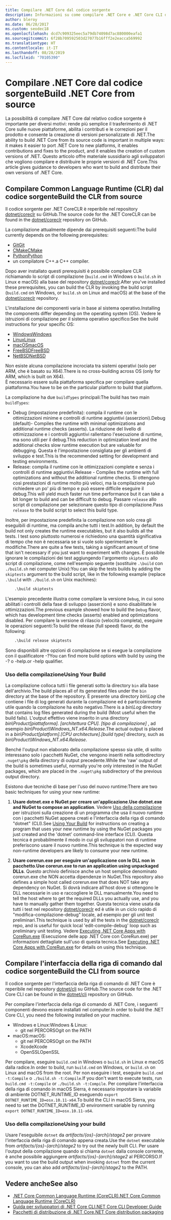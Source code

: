 ```yaml
---
title: Compilare .NET Core dal codice sorgente
description: Informazioni su come compilare .NET Core e .NET Core CLI dal codice sorgente.
author: bleroy
ms.date: 06/28/2017
ms.custom: seodec18
ms.openlocfilehash: dcd7c909325eec5a79db74098d7ac880000eafa1
ms.sourcegitcommit: 6f28b709592503d27077b16fff2e2eacca569992
ms.translationtype: HT
ms.contentlocale: it-IT
ms.lasthandoff: 08/28/2019
ms.locfileid: "70105390"
---
```

# <a name="build-net-core-from-source"></a><span data-ttu-id="62baa-103">Compilare .NET Core dal codice sorgente</span><span class="sxs-lookup"><span data-stu-id="62baa-103">Build .NET Core from source</span></span>

<span data-ttu-id="62baa-104">La possibilità di compilare .NET Core dal relativo codice sorgente è importante per diversi motivi: rende più semplice il trasferimento di .NET Core sulle nuove piattaforme, abilita i contributi e le correzioni per il prodotto e consente la creazione di versioni personalizzate di .NET.</span><span class="sxs-lookup"><span data-stu-id="62baa-104">The ability to build .NET Core from its source code is important in multiple ways: it makes it easier to port .NET Core to new platforms, it enables contributions and fixes to the product, and it enables the creation of custom versions of .NET.</span></span>
<span data-ttu-id="62baa-105">Questo articolo offre materiale sussidiario agli sviluppatori che vogliono compilare e distribuire le proprie versioni di .NET Core.</span><span class="sxs-lookup"><span data-stu-id="62baa-105">This article gives guidance to developers who want to build and distribute their own versions of .NET Core.</span></span>

## <a name="build-the-clr-from-source"></a><span data-ttu-id="62baa-106">Compilare Common Language Runtime (CLR) dal codice sorgente</span><span class="sxs-lookup"><span data-stu-id="62baa-106">Build the CLR from source</span></span>

<span data-ttu-id="62baa-107">Il codice sorgente per .NET CoreCLR è reperibile nel repository [dotnet/coreclr](https://github.com/dotnet/coreclr/) su GitHub.</span><span class="sxs-lookup"><span data-stu-id="62baa-107">The source code for the .NET CoreCLR can be found in the [dotnet/coreclr](https://github.com/dotnet/coreclr/) repository on GitHub.</span></span>

<span data-ttu-id="62baa-108">La compilazione attualmente dipende dai prerequisiti seguenti:</span><span class="sxs-lookup"><span data-stu-id="62baa-108">The build currently depends on the following prerequisites:</span></span>

- [<span data-ttu-id="62baa-109">Git</span><span class="sxs-lookup"><span data-stu-id="62baa-109">Git</span></span>](https://git-scm.com/)
- [<span data-ttu-id="62baa-110">CMake</span><span class="sxs-lookup"><span data-stu-id="62baa-110">CMake</span></span>](https://cmake.org/)
- [<span data-ttu-id="62baa-111">Python</span><span class="sxs-lookup"><span data-stu-id="62baa-111">Python</span></span>](https://www.python.org/)
- <span data-ttu-id="62baa-112">un compilatore C++.</span><span class="sxs-lookup"><span data-stu-id="62baa-112">a C++ compiler.</span></span>

<span data-ttu-id="62baa-113">Dopo aver installato questi prerequisiti è possibile compilare CLR richiamando lo script di compilazione (`build.cmd` in Windows o `build.sh` in Linux e macOS) alla base del repository [dotnet/coreclr](https://github.com/dotnet/coreclr/).</span><span class="sxs-lookup"><span data-stu-id="62baa-113">After you've installed these prerequisites, you can build the CLR by invoking the build script (`build.cmd` on Windows, or `build.sh` on Linux and macOS) at the base of the [dotnet/coreclr](https://github.com/dotnet/coreclr/) repository.</span></span>

<span data-ttu-id="62baa-114">L'installazione dei componenti varia in base al sistema operativo.</span><span class="sxs-lookup"><span data-stu-id="62baa-114">Installing the components differ depending on the operating system (OS).</span></span> <span data-ttu-id="62baa-115">Vedere le istruzioni di compilazione per il sistema operativo specifico:</span><span class="sxs-lookup"><span data-stu-id="62baa-115">See the build instructions for your specific OS:</span></span>

- [<span data-ttu-id="62baa-116">Windows</span><span class="sxs-lookup"><span data-stu-id="62baa-116">Windows</span></span>](https://github.com/dotnet/coreclr/blob/master/Documentation/building/windows-instructions.md)
- [<span data-ttu-id="62baa-117">Linux</span><span class="sxs-lookup"><span data-stu-id="62baa-117">Linux</span></span>](https://github.com/dotnet/coreclr/blob/master/Documentation/building/linux-instructions.md)
- [<span data-ttu-id="62baa-118">macOS</span><span class="sxs-lookup"><span data-stu-id="62baa-118">macOS</span></span>](https://github.com/dotnet/coreclr/blob/master/Documentation/building/osx-instructions.md)
- [<span data-ttu-id="62baa-119">FreeBSD</span><span class="sxs-lookup"><span data-stu-id="62baa-119">FreeBSD</span></span>](https://github.com/dotnet/coreclr/blob/master/Documentation/building/freebsd-instructions.md)
- [<span data-ttu-id="62baa-120">NetBSD</span><span class="sxs-lookup"><span data-stu-id="62baa-120">NetBSD</span></span>](https://github.com/dotnet/coreclr/blob/master/Documentation/building/netbsd-instructions.md)

<span data-ttu-id="62baa-121">Non esiste alcuna compilazione incrociata tra sistemi operativi (solo per ARM, che è basato su X64).</span><span class="sxs-lookup"><span data-stu-id="62baa-121">There is no cross-building across OS (only for ARM, which is built on X64).</span></span>  
<span data-ttu-id="62baa-122">È necessario essere sulla piattaforma specifica per compilare quella piattaforma.</span><span class="sxs-lookup"><span data-stu-id="62baa-122">You have to be on the particular platform to build that platform.</span></span>  

<span data-ttu-id="62baa-123">La compilazione ha due `buildTypes` principali:</span><span class="sxs-lookup"><span data-stu-id="62baa-123">The build has two main `buildTypes`:</span></span>

- <span data-ttu-id="62baa-124">Debug (impostazione predefinita): compila il runtime con le ottimizzazioni minime e controlli di runtime aggiuntivi (asserzioni).</span><span class="sxs-lookup"><span data-stu-id="62baa-124">Debug (default)- Compiles the runtime with minimal optimizations and additional runtime checks (asserts).</span></span> <span data-ttu-id="62baa-125">La riduzione del livello di ottimizzazione e i controlli aggiuntivi rallentano l'esecuzione di runtime, ma sono utili per il debug.</span><span class="sxs-lookup"><span data-stu-id="62baa-125">This reduction in optimization level and the additional checks slow runtime execution but are valuable for debugging.</span></span> <span data-ttu-id="62baa-126">Questa è l'impostazione consigliata per gli ambienti di sviluppo e test.</span><span class="sxs-lookup"><span data-stu-id="62baa-126">This is the recommended setting for development and testing environments.</span></span>
- <span data-ttu-id="62baa-127">Release: compila il runtime con le ottimizzazioni complete e senza i controlli di runtime aggiuntivi.</span><span class="sxs-lookup"><span data-stu-id="62baa-127">Release - Compiles the runtime with full optimizations and without the additional runtime checks.</span></span> <span data-ttu-id="62baa-128">Si ottengono così prestazioni di runtime molto più veloci, ma la compilazione può richiedere un po' più di tempo e può essere difficile eseguire il debug.</span><span class="sxs-lookup"><span data-stu-id="62baa-128">This will yield much faster run time performance but it can take a bit longer to build and can be difficult to debug.</span></span> <span data-ttu-id="62baa-129">Passare `release` allo script di compilazione per selezionare questo tipo di compilazione.</span><span class="sxs-lookup"><span data-stu-id="62baa-129">Pass `release` to the build script to select this build type.</span></span>

<span data-ttu-id="62baa-130">Inoltre, per impostazione predefinita la compilazione non solo crea gli eseguibili di runtime, ma compila anche tutti i test.</span><span class="sxs-lookup"><span data-stu-id="62baa-130">In addition, by default the build not only creates the runtime executables, but it also builds all the tests.</span></span>
<span data-ttu-id="62baa-131">I test sono piuttosto numerosi e richiedono una quantità significativa di tempo che non è necessaria se si vuole solo sperimentare le modifiche.</span><span class="sxs-lookup"><span data-stu-id="62baa-131">There are quite a few tests, taking a significant amount of time that isn't necessary if you just want to experiment with changes.</span></span>
<span data-ttu-id="62baa-132">È possibile ignorare le compilazioni dei test aggiungendo l'argomento `skiptests` allo script di compilazione, come nell'esempio seguente (sostituire `.\build` con `./build.sh` nei computer Unix):</span><span class="sxs-lookup"><span data-stu-id="62baa-132">You can skip the tests builds by adding the `skiptests` argument to the build script, like in the following example (replace `.\build` with `./build.sh` on Unix machines):</span></span>

```bat
    .\build skiptests
```

<span data-ttu-id="62baa-133">L'esempio precedente illustra come compilare la versione `Debug`, in cui sono abilitati i controlli della fase di sviluppo (asserzioni) e sono disabilitate le ottimizzazioni.</span><span class="sxs-lookup"><span data-stu-id="62baa-133">The previous example showed how to build the `Debug` flavor, which has development time checks (asserts) enabled and optimizations disabled.</span></span> <span data-ttu-id="62baa-134">Per compilare la versione di rilascio (velocità completa), eseguire le operazioni seguenti:</span><span class="sxs-lookup"><span data-stu-id="62baa-134">To build the release (full speed) flavor, do the following:</span></span>

```bat
    .\build release skiptests
```

<span data-ttu-id="62baa-135">Sono disponibili altre opzioni di compilazione se si esegue la compilazione con il qualificatore -?</span><span class="sxs-lookup"><span data-stu-id="62baa-135">You can find more build options with build by using the -?</span></span> <span data-ttu-id="62baa-136">o -help.</span><span class="sxs-lookup"><span data-stu-id="62baa-136">or -help qualifier.</span></span>

### <a name="using-your-build"></a><span data-ttu-id="62baa-137">Uso della compilazione</span><span class="sxs-lookup"><span data-stu-id="62baa-137">Using Your Build</span></span>

<span data-ttu-id="62baa-138">La compilazione colloca tutti i file generati sotto la directory `bin` alla base dell'archivio.</span><span class="sxs-lookup"><span data-stu-id="62baa-138">The build places all of its generated files under the `bin` directory at the base of the repository.</span></span>
<span data-ttu-id="62baa-139">È presente una directory *bin\Log* che contiene i file di log generati durante la compilazione ed è particolarmente utile quando la compilazione ha esito negativo.</span><span class="sxs-lookup"><span data-stu-id="62baa-139">There is a *bin\Log* directory that contains log files generated during the build (Most useful when the build fails).</span></span>
<span data-ttu-id="62baa-140">L'output effettivo viene inserito in una directory *bin\Product\[piattaforma]. [architettura CPU]. [tipo di compilazione]* , ad esempio *bin\Product\Windows_NT.x64.Release*.</span><span class="sxs-lookup"><span data-stu-id="62baa-140">The actual output is placed in a *bin\Product\[platform].[CPU architecture].[build type]* directory, such as *bin\Product\Windows_NT.x64.Release*.</span></span>

<span data-ttu-id="62baa-141">Benché l'output non elaborato della compilazione spesso sia utile, di solito interessano solo i pacchetti NuGet, che vengono inseriti nella sottodirectory `.nuget\pkg` della directory di output precedente.</span><span class="sxs-lookup"><span data-stu-id="62baa-141">While the 'raw' output of the build is sometimes useful, normally you're only interested in the NuGet packages, which are placed in the `.nuget\pkg` subdirectory of the previous output directory.</span></span>

<span data-ttu-id="62baa-142">Esistono due tecniche di base per l'uso del nuovo runtime:</span><span class="sxs-lookup"><span data-stu-id="62baa-142">There are two basic techniques for using your new runtime:</span></span>

 1. <span data-ttu-id="62baa-143">**Usare dotnet.exe e NuGet per creare un'applicazione**.</span><span class="sxs-lookup"><span data-stu-id="62baa-143">**Use dotnet.exe and NuGet to compose an application**.</span></span>
    <span data-ttu-id="62baa-144">Vedere [Uso della compilazione](https://github.com/dotnet/coreclr/blob/master/Documentation/workflow/UsingYourBuild.md) per istruzioni sulla creazione di un programma che usa il nuovo runtime con i pacchetti NuGet appena creati e l'interfaccia della riga di comando "dotnet" (CLI).</span><span class="sxs-lookup"><span data-stu-id="62baa-144">See [Using Your Build](https://github.com/dotnet/coreclr/blob/master/Documentation/workflow/UsingYourBuild.md) for instructions on creating a program that uses your new runtime by using the NuGet packages you just created and the 'dotnet' command-line interface (CLI).</span></span> <span data-ttu-id="62baa-145">Questa tecnica è probabilmente il modo in cui gli sviluppatori non di runtime preferiscono usare il nuovo runtime.</span><span class="sxs-lookup"><span data-stu-id="62baa-145">This technique is the expected way non-runtime developers are likely to consume your new runtime.</span></span>

 2. <span data-ttu-id="62baa-146">**Usare corerun.exe per eseguire un'applicazione con le DLL non in pacchetto**.</span><span class="sxs-lookup"><span data-stu-id="62baa-146">**Use corerun.exe to run an application using unpackaged DLLs**.</span></span>
    <span data-ttu-id="62baa-147">Questo archivio definisce anche un host semplice denominato corerun.exe che NON accetta dipendenze in NuGet.</span><span class="sxs-lookup"><span data-stu-id="62baa-147">This repository also defines a simple host called corerun.exe that does NOT take any dependency on NuGet.</span></span>
    <span data-ttu-id="62baa-148">Si dovrà indicare all'host dove si ottengono le DLL necessarie in uso e raccogliere le DLL manualmente.</span><span class="sxs-lookup"><span data-stu-id="62baa-148">You need to tell the host where to get the required DLLs you actually use, and you have to manually gather them together.</span></span>
    <span data-ttu-id="62baa-149">Questa tecnica viene usata da tutti i test nel repository [dotnet/coreclr](https://github.com/dotnet/coreclr) ed è utile in un ciclo rapido di "modifica-compilazione-debug" locale, ad esempio per gli unit test preliminari.</span><span class="sxs-lookup"><span data-stu-id="62baa-149">This technique is used by all the tests in the [dotnet/coreclr](https://github.com/dotnet/coreclr) repo, and is useful for quick local 'edit-compile-debug' loop such as preliminary unit testing.</span></span>
    <span data-ttu-id="62baa-150">Vedere [Executing .NET Core Apps with CoreRun.exe](https://github.com/dotnet/coreclr/blob/master/Documentation/workflow/UsingCoreRun.md) (Esecuzione delle app .NET Core con CoreRun.exe) per informazioni dettagliate sull'uso di questa tecnica.</span><span class="sxs-lookup"><span data-stu-id="62baa-150">See [Executing .NET Core Apps with CoreRun.exe](https://github.com/dotnet/coreclr/blob/master/Documentation/workflow/UsingCoreRun.md) for details on using this technique.</span></span>

## <a name="build-the-cli-from-source"></a><span data-ttu-id="62baa-151">Compilare l'interfaccia della riga di comando dal codice sorgente</span><span class="sxs-lookup"><span data-stu-id="62baa-151">Build the CLI from source</span></span>

<span data-ttu-id="62baa-152">Il codice sorgente per l'interfaccia della riga di comando di .NET Core è reperibile nel repository [dotnet/cli](https://github.com/dotnet/cli/) su GitHub.</span><span class="sxs-lookup"><span data-stu-id="62baa-152">The source code for the .NET Core CLI can be found in the [dotnet/cli](https://github.com/dotnet/cli/) repository on GitHub.</span></span>

<span data-ttu-id="62baa-153">Per compilare l'interfaccia della riga di comando di .NET Core, i seguenti componenti devono essere installati nel computer.</span><span class="sxs-lookup"><span data-stu-id="62baa-153">In order to build the .NET Core CLI, you need the following installed on your machine.</span></span>

- <span data-ttu-id="62baa-154">Windows e Linux:</span><span class="sxs-lookup"><span data-stu-id="62baa-154">Windows & Linux:</span></span>
  - <span data-ttu-id="62baa-155">git nel PERCORSO</span><span class="sxs-lookup"><span data-stu-id="62baa-155">git on the PATH</span></span>
- <span data-ttu-id="62baa-156">macOS:</span><span class="sxs-lookup"><span data-stu-id="62baa-156">macOS:</span></span>
  - <span data-ttu-id="62baa-157">git nel PERCORSO</span><span class="sxs-lookup"><span data-stu-id="62baa-157">git on the PATH</span></span>
  - <span data-ttu-id="62baa-158">Xcode</span><span class="sxs-lookup"><span data-stu-id="62baa-158">Xcode</span></span>
  - <span data-ttu-id="62baa-159">OpenSSL</span><span class="sxs-lookup"><span data-stu-id="62baa-159">OpenSSL</span></span>

<span data-ttu-id="62baa-160">Per compilare, eseguire `build.cmd` in Windows o `build.sh` in Linux e macOS dalla radice.</span><span class="sxs-lookup"><span data-stu-id="62baa-160">In order to build, run `build.cmd` on Windows, or `build.sh` on Linux and macOS from the root.</span></span> <span data-ttu-id="62baa-161">Per non eseguire i test, eseguire `build.cmd -t:Compile` o `./build.sh -t:Compile`.</span><span class="sxs-lookup"><span data-stu-id="62baa-161">If you don't want to execute tests, run `build.cmd -t:Compile` or `./build.sh -t:Compile`.</span></span> <span data-ttu-id="62baa-162">Per compilare l'interfaccia della riga di comando in macOS Sierra, è necessario impostare la variabile di ambiente DOTNET_RUNTIME_ID eseguendo `export DOTNET_RUNTIME_ID=osx.10.11-x64`.</span><span class="sxs-lookup"><span data-stu-id="62baa-162">To build the CLI in macOS Sierra, you need to set the DOTNET_RUNTIME_ID environment variable by running `export DOTNET_RUNTIME_ID=osx.10.11-x64`.</span></span>

### <a name="using-your-build"></a><span data-ttu-id="62baa-163">Uso della compilazione</span><span class="sxs-lookup"><span data-stu-id="62baa-163">Using your build</span></span>

<span data-ttu-id="62baa-164">Usare l'eseguibile `dotnet` da *artifacts/{os}-{arch}/stage2* per provare l'interfaccia della riga di comando appena creata.</span><span class="sxs-lookup"><span data-stu-id="62baa-164">Use the `dotnet` executable from *artifacts/{os}-{arch}/stage2* to try out the newly built CLI.</span></span> <span data-ttu-id="62baa-165">Per usare l'output della compilazione quando si chiama `dotnet` dalla console corrente, è anche possibile aggiungere *artifacts/{os}-{arch}/stage2* al PERCORSO.</span><span class="sxs-lookup"><span data-stu-id="62baa-165">If you want to use the build output when invoking `dotnet` from the current console, you can also add *artifacts/{os}-{arch}/stage2* to the PATH.</span></span>

## <a name="see-also"></a><span data-ttu-id="62baa-166">Vedere anche</span><span class="sxs-lookup"><span data-stu-id="62baa-166">See also</span></span>

- [<span data-ttu-id="62baa-167">.NET Core Common Language Runtime (CoreCLR)</span><span class="sxs-lookup"><span data-stu-id="62baa-167">.NET Core Common Language Runtime (CoreCLR)</span></span>](https://github.com/dotnet/coreclr/blob/master/README.md)
- [<span data-ttu-id="62baa-168">Guida per sviluppatori di .NET Core CLI</span><span class="sxs-lookup"><span data-stu-id="62baa-168">.NET Core CLI Developer Guide</span></span>](https://github.com/dotnet/cli/blob/master/Documentation/project-docs/developer-guide.md)
- [<span data-ttu-id="62baa-169">Pacchetti di distribuzione di .NET Core</span><span class="sxs-lookup"><span data-stu-id="62baa-169">.NET Core distribution packaging</span></span>](./distribution-packaging.md)
